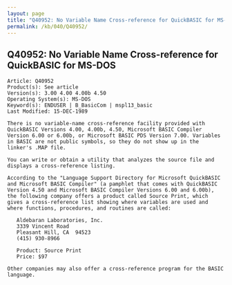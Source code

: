 ```yaml
---
layout: page
title: "Q40952: No Variable Name Cross-reference for QuickBASIC for MS-DOS"
permalink: /kb/040/Q40952/
---
```


## Q40952: No Variable Name Cross-reference for QuickBASIC for MS-DOS

	Article: Q40952
	Product(s): See article
	Version(s): 3.00 4.00 4.00b 4.50
	Operating System(s): MS-DOS
	Keyword(s): ENDUSER | B_BasicCom | mspl13_basic
	Last Modified: 15-DEC-1989
	
	There is no variable-name cross-reference facility provided with
	QuickBASIC Versions 4.00, 4.00b, 4.50, Microsoft BASIC Compiler
	Version 6.00 or 6.00b, or Microsoft BASIC PDS Version 7.00. Variables
	in BASIC are not public symbols, so they do not show up in the
	linker's .MAP file.
	
	You can write or obtain a utility that analyzes the source file and
	displays a cross-reference listing.
	
	According to the "Language Support Directory for Microsoft QuickBASIC
	and Microsoft BASIC Compiler" (a pamphlet that comes with QuickBASIC
	Version 4.50 and Microsoft BASIC Compiler Versions 6.00 and 6.00b),
	the following company offers a product called Source Print, which
	gives a cross-reference list showing where variables are used and
	where functions, procedures, and routines are called:
	
	   Aldebaran Laboratories, Inc.
	   3339 Vincent Road
	   Pleasant Hill, CA  94523
	   (415) 930-8966
	
	   Product: Source Print
	   Price: $97
	
	Other companies may also offer a cross-reference program for the BASIC
	language.

